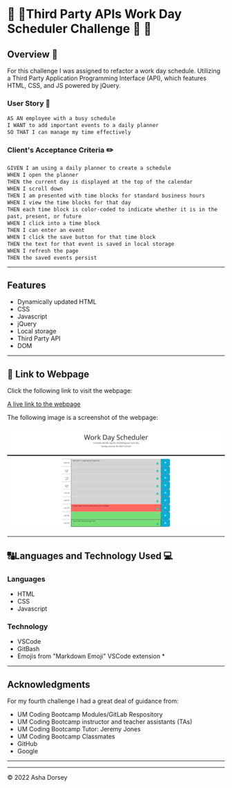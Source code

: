# :calendar: :memo:Third Party APIs Work Day Scheduler Challenge :memo: :calendar:

## Overview :book:
For this challenge I was assigned to refactor a work day schedule.  Utilizing a Third Party Application Programming Interface (API), which features HTML, CSS, and JS powered by jQuery.


### User Story :notebook_with_decorative_cover:
```
AS AN employee with a busy schedule
I WANT to add important events to a daily planner
SO THAT I can manage my time effectively
```

### Client's Acceptance Criteria :pencil2:
```
GIVEN I am using a daily planner to create a schedule
WHEN I open the planner
THEN the current day is displayed at the top of the calendar
WHEN I scroll down
THEN I am presented with time blocks for standard business hours
WHEN I view the time blocks for that day
THEN each time block is color-coded to indicate whether it is in the past, present, or future
WHEN I click into a time block
THEN I can enter an event
WHEN I click the save button for that time block
THEN the text for that event is saved in local storage
WHEN I refresh the page
THEN the saved events persist
```

---
## Features

* Dynamically updated HTML
* CSS
* Javascript
* jQuery
* Local storage
* Third Party API
* DOM



---

## :link: Link to Webpage

Click the following link to visit the webpage:

[A live link to the webpage](https://adorsey5.github.io/code-quiz/)


The following image is a screenshot of the webpage:

![Screenshot](work-day-scheduler-screenshot.png)

---
## :capital_abcd:Languages and Technology Used :computer:

### Languages
* HTML
* CSS
* Javascript


### Technology

* VSCode
* GitBash
* Emojis from "Markdown Emoji" VSCode extension *

---

## Acknowledgments

For my fourth challenge I had a great deal of guidance from:

 * UM Coding Bootcamp Modules/GitLab Respository
 * UM Coding Bootcamp instructor and teacher assistants (TAs)
 * UM Coding Bootcamp Tutor: Jeremy Jones
 * UM Coding Bootcamp Classmates
 * GitHub
 * Google


 ---

- - -
© 2022 Asha Dorsey